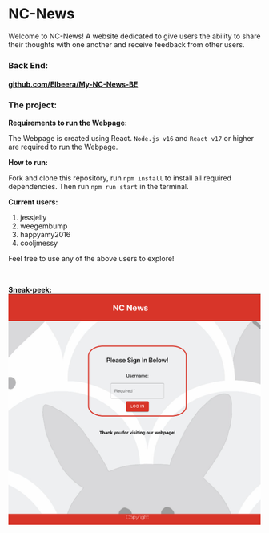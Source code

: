 # NC-News

Welcome to NC-News! A website dedicated to give users the ability to share their thoughts with one another and receive feedback from other users.

### Back End:

#### [github.com/Elbeera/My-NC-News-BE](https://github.com/Elbeera/My-NC-News-BE)

### The project:

**Requirements to run the Webpage:**

The Webpage is created using React. `Node.js v16` and `React v17` or higher are required to run the Webpage.

**How to run:**

Fork and clone this repository, run `npm install` to install all required dependencies. Then run `npm run start` in the terminal.

**Current users:**

1. jessjelly
2. weegembump
3. happyamy2016
4. cooljmessy

Feel free to use any of the above users to explore!

<br />

**Sneak-peek:**
![Alt text](./src/images/HomePage.png)
